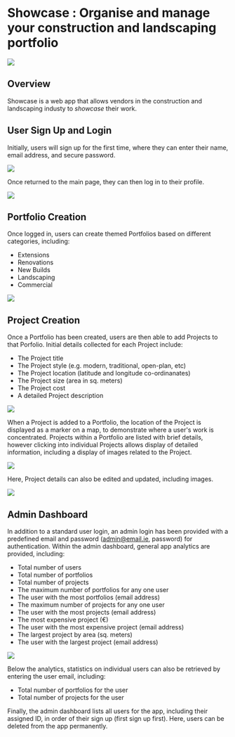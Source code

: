 # Showcase : Organise and manage your construction and landscaping portfolio 
![](https://res.cloudinary.com/whodunya/image/upload/v1646082553/showcase/310-1-3D_View_1_ersrii.jpg)

## Overview

Showcase is a web app that allows vendors in the construction and landscaping industy to *showcase* their work.

## User Sign Up and Login

Initially, users will sign up for the first time, where they can enter their name, email address, and secure password.

![](https://res.cloudinary.com/whodunya/image/upload/v1648081867/showcase/showcasesignup_tfga00.png)

Once returned to the main page, they can then log in to their profile.

![](https://res.cloudinary.com/whodunya/image/upload/v1648081914/showcase/showcaselogin_fjkn6y.png)

## Portfolio Creation

Once logged in, users can create themed Portfolios based on different categories, including:
- Extensions
- Renovations
- New Builds
- Landscaping
- Commercial

![](https://res.cloudinary.com/whodunya/image/upload/v1648081594/showcase/showcaseportfoliodetails_zliknp.png)

## Project Creation

Once a Portfolio has been created, users are then able to add Projects to that Porfolio. Initial details collected for each Project include:
- The Project title
- The Project style (e.g. modern, traditional, open-plan, etc)
- The Project location (latitude and longitude co-ordinanates)
- The Project size (area in sq. meters)
- The Project cost
- A detailed Project description

![](https://res.cloudinary.com/whodunya/image/upload/v1648078285/showcase/showcasemap_butmcb.png)

When a Project is added to a Portfolio, the location of the Project is displayed as a marker on a map, to demonstrate where a user's work is concentrated.
Projects within a Portfolio are listed with brief details, however clicking into individual Projects allows display of detailed information, including a display of images related to the Project.

![](https://res.cloudinary.com/whodunya/image/upload/v1648082327/showcase/showcaseprojectdetails3_uqhxsf.png)

Here, Project details can also be edited and updated, including images.

![](https://res.cloudinary.com/whodunya/image/upload/v1648081222/showcase/showcaseprojectdetails2_ldadql.png)

## Admin Dashboard

In addition to a standard user login, an admin login has been provided with a predefined email and password (admin@email.ie, password) for authentication. Within the admin dashboard, general app analytics are provided, including:
- Total number of users
- Total number of portfolios
- Total number of projects
- The maximum number of portfolios for any one user
- The user with the most portfolios (email address)
- The maximum number of projects for any one user
- The user with the most projects (email address)
- The most expensive project (€)
- The user with the most expensive project (email address)
- The largest project by area (sq. meters)
- The user with the largest project (email address)

![](https://res.cloudinary.com/whodunya/image/upload/v1648312077/showcase/showcaseadmin2_eusqbr.png)

Below the analytics, statistics on individual users can also be retrieved by entering the user email, including:
- Total number of portfolios for the user
- Total number of projects for the user

Finally, the admin dashboard lists all users for the app, including their assigned ID, in order of their sign up (first sign up first). Here, users can be deleted from the app permanently.